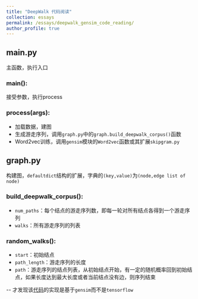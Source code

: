 ```yaml
---
title: "DeepWalk 代码阅读"
collection: essays
permalink: /essays/deepwalk_gensim_code_reading/
author_profile: true
---
```



## main.py 
主函数，执行入口

### main():
接受参数，执行process

### process(args):
* 加载数据，建图
* 生成游走序列，调用`graph.py`中的`graph.build_deepwalk_corpus()`函数
* Word2vec训练，调用`gensim`模块的`Word2vec`函数或其扩展`skipgram.py`

## graph.py
构建图，`defaultdict`结构的扩展，字典的`(key,value)`为`(node,edge list of node)`

### build\_deepwalk\_corpus():
* `num_paths`：每个结点的游走序列数，即每一轮对所有结点各得到一个游走序列
* `walks`：所有游走序列的列表

### random\_walks():
* `start`：初始结点
* `path_length`：游走序列的长度
* `path`：游走序列的结点列表，从初始结点开始，有一定的随机概率回到初始结点，如果长度达到最大长度或者当前结点没有边，则序列结束

--
才发现该[代码](https://pypi.python.org/pypi/deepwalk)的实现是基于`gensim`而不是`tensorflow`  
